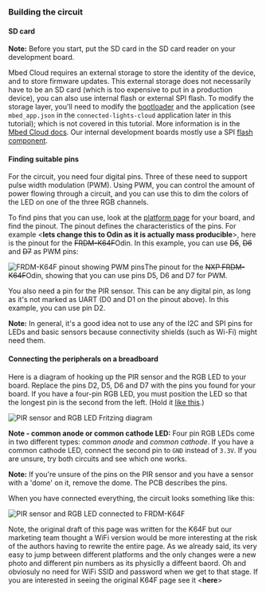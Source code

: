 ### Building the circuit



#### SD card

<span class="notes">**Note:** Before you start, put the SD card in the SD card reader on your development board.</span>

Mbed Cloud requires an external storage to store the identity of the device, and to store firmware updates. This external storage does not necessarily have to be an SD card (which is too expensive to put in a production device), you can also use internal flash or external SPI flash. To modify the storage layer, you'll need to modify the [bootloader](see 'Section 8 - Firmware updates') and the application (see `mbed_app.json` in the `connected-lights-cloud` application later in this tutorial); which is not covered in this tutorial. More information is in the [Mbed Cloud docs](https://cloud.mbed.com/docs/).  Our internal development boards mostly use a SPI [flash component](https://www.mouser.co.uk/ProductDetail/?qs=sz9oxq9AnY8q5F9zmlFAYA%3D%3D).

#### Finding suitable pins

For the circuit, you need four digital pins. Three of these need to support pulse width modulation (PWM). Using PWM, you can control the amount of power flowing through a circuit, and you can use this to dim the colors of the LED on one of the three RGB channels.

To find pins that you can use, look at the [platform page](https://developer.mbed.org/platforms/) for your board, and find the pinout. The pinout defines the characteristics of the pins. For example <__lets change this to Odin as it is actually mass producible__>, here is the pinout for the ~~FRDM-K64F~~Odin. In this example, you can use ~~D5~~, ~~D6~~ and ~~D7~~ as PWM pins:

<span class="images">![FRDM-K64F pinout showing PWM pins](https://s3-us-west-2.amazonaws.com/cloud-docs-images/lights3.png)<span>The pinout for the ~~NXP FRDM-K64F~~Odin, showing that you can use pins D5, D6 and D7 for PWM.</span></span>

You also need a pin for the PIR sensor. This can be any digital pin, as long as it's not marked as UART (D0 and D1 on the pinout above). In this example, you can use pin D2.

<span class="notes">**Note:** In general, it's a good idea not to use any of the I2C and SPI pins for LEDs and basic sensors because connectivity shields (such as Wi-Fi) might need them.</span>

#### Connecting the peripherals on a breadboard

Here is a diagram of hooking up the PIR sensor and the RGB LED to your board. Replace the pins D2, D5, D6 and D7 with the pins you found for your board. If you have a four-pin RGB LED, you must position the LED so that the longest pin is the second from the left. (Hold it [like this](http://howtomechatronics.com/wp-content/uploads/2015/09/RGB-LED.png?28ea0f).)

<span class="images">![PIR sensor and RGB LED Fritzing diagram](https://s3-us-west-2.amazonaws.com/cloud-docs-images/lights4.png)</span>

<span class="notes">**Note - common anode or common cathode LED:** Four pin RGB LEDs come in two different types: *common anode* and *common cathode*. If you have a common cathode LED, connect the second pin to `GND` instead of `3.3V`. If you are unsure, try both circuits and see which one works.</span>

<span class="notes">**Note:** If you're unsure of the pins on the PIR sensor and you have a sensor with a 'dome' on it, remove the dome. The PCB describes the pins.</span>

When you have connected everything, the circuit looks something like this:

<span class="images">![PIR sensor and RGB LED connected to FRDM-K64F](https://s3-us-west-2.amazonaws.com/cloud-docs-images/lights5.png)</span>


Note, the original draft of this page was written for the K64F but our marketing team thought a WiFi version would be more interesting at the risk of the authors having to rewrite the entire page.  As we already said, its very easy to jump between different platforms and the only changes were a new photo and different pin numbers as its physiclly a diffeent baord.  Oh and obviosuly no need for WiFi SSID and password when we get to that stage.  If you are interested in seeing the original K64F page see it <__here__>
